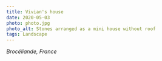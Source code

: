 ```yaml
---
title: Vivian's house
date: 2020-05-03
photo: photo.jpg
photo_alt: Stones arranged as a mini house without roof
tags: Landscape
---
```


*Brocéliande, France*
